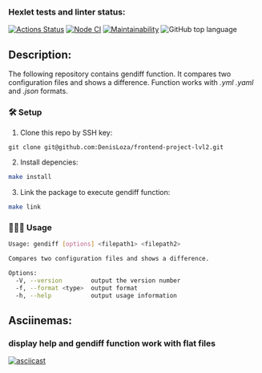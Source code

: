 ### Hexlet tests and linter status:
[![Actions Status](https://github.com/DenisLoza/frontend-project-lvl2/workflows/hexlet-check/badge.svg)](https://github.com/DenisLoza/frontend-project-lvl2/actions/workflows/hexlet-check.yml)
[![Node CI](https://github.com/DenisLoza/frontend-project-lvl2/actions/workflows/CI-tests.yml/badge.svg)](https://github.com/DenisLoza/frontend-project-lvl2/actions/workflows/CI-tests.yml)
[![Maintainability](https://api.codeclimate.com/v1/badges/ad2b6554b2a73def0f25/maintainability)](https://codeclimate.com/github/DenisLoza/frontend-project-lvl2/maintainability)
![GitHub top language](https://img.shields.io/github/languages/top/DenisLoza/frontend-project-lvl2)

## Description:

The following repository contains gendiff function. It compares two configuration files and shows a difference. Function works with *.yml* *.yaml* and *.json* formats.

### 🛠️ Setup

1) Clone this repo by SSH key:

```
git clone git@github.com:DenisLoza/frontend-project-lvl2.git
```

2) Install depencies:

```sh
make install
```

3) Link the package to execute gendiff function:

```sh
make link
```

### 👩🏻‍💻 Usage

```sh
Usage: gendiff [options] <filepath1> <filepath2>

Compares two configuration files and shows a difference.

Options:
  -V, --version        output the version number
  -f, --format <type>  output format
  -h, --help           output usage information  
```

## Asciinemas:
### display help and gendiff function work with flat files
[![asciicast](https://asciinema.org/a/6MLuvd5Gj2VTDuiZ4Otm6ivn4.svg)](https://asciinema.org/a/6MLuvd5Gj2VTDuiZ4Otm6ivn4)

